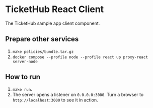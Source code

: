 # TicketHub React Client

The TicketHub sample app client component.

## Prepare other services

1. `make policies/bundle.tar.gz`
2. `docker compose --profile node --profile react up proxy-react server-node`

## How to run

1. `make run`.
2. The server opens a listener on `0.0.0.0:3000`. Turn a browser to `http://localhost:3000` to see it in action.
